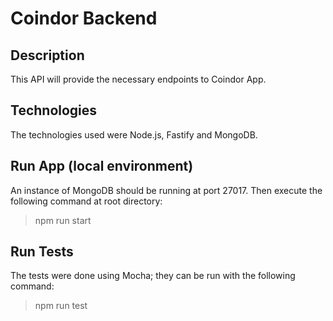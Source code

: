 # Coindor Backend

## Description

This API will provide the necessary endpoints to Coindor App.

## Technologies

The technologies used were Node.js, Fastify and MongoDB.

## Run App (local environment)

An instance of MongoDB should be running at port 27017. Then execute the following command at root directory:

> npm run start

## Run Tests

The tests were done using Mocha; they can be run with the following command:

> npm run test